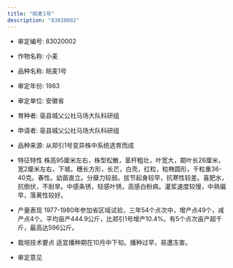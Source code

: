 ```yaml
---
title: "皖麦1号"
description: "83020002"
---
```

* 审定编号:  83020002

*  作物名称:  小麦

*  品种名称:  皖麦1号

*  审定年份:  1983

*  审定单位:  安徽省

* 育种者:  亳县城父公社马场大队科研组

*  申请者:  亳县城父公社马场大队科研组

*  品种来源:  从郑引1号变异株中系统选育而成

*  特征特性
株高95厘米左右，株型松散，茎杆粗壮，叶宽大，期叶长26厘米，宽2厘米左右，下坡。穗长方形，长芒，白壳，红粒，粒椭圆形，千粒重36-40克。春性。幼苗直立。分蘖力较弱。拔节起身较早，抗寒性较差。喜肥水，抗倒伏，不耐旱。中感条锈，轻感叶锈，高感白粉病。灌浆速度较慢，中熟偏早，落黄性较好。

*  产量表现
1977-1980年参加省区域试验，三年54个点次中，增产点49个，减产点4个。平均亩产444.9公斤，比郑引1号增产10.4%。有5个点次亩产超千斤，最高达596公斤。

*  栽培技术要点
适宜播种期在10月中下旬。播种过早，易遭冻害。

*  审定意见

